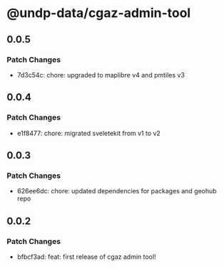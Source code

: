 # @undp-data/cgaz-admin-tool

## 0.0.5

### Patch Changes

- 7d3c54c: chore: upgraded to maplibre v4 and pmtiles v3

## 0.0.4

### Patch Changes

- e1f8477: chore: migrated sveletekit from v1 to v2

## 0.0.3

### Patch Changes

- 626ee6dc: chore: updated dependencies for packages and geohub repo

## 0.0.2

### Patch Changes

- bfbcf3ad: feat: first release of cgaz admin tool!

